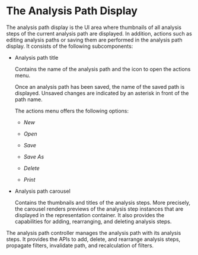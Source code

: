 <!-- loio07db7d53b5c19456e10000000a423f68 -->

# The Analysis Path Display

The analysis path display is the UI area where thumbnails of all analysis steps of the current analysis path are displayed. In addition, actions such as editing analysis paths or saving them are performed in the analysis path display. It consists of the following subcomponents:

-   Analysis path title

    Contains the name of the analysis path and the icon to open the actions menu.

    Once an analysis path has been saved, the name of the saved path is displayed. Unsaved changes are indicated by an asterisk in front of the path name.

    The actions menu offers the following options:

    -   *New*

    -   *Open*

    -   *Save*

    -   *Save As*

    -   *Delete*

    -   *Print*


-   Analysis path carousel

    Contains the thumbnails and titles of the analysis steps. More precisely, the carousel renders previews of the analysis step instances that are displayed in the representation container. It also provides the capabilities for adding, rearranging, and deleting analysis steps.


The analysis path controller manages the analysis path with its analysis steps. It provides the APIs to add, delete, and rearrange analysis steps, propagate filters, invalidate path, and recalculation of filters.

